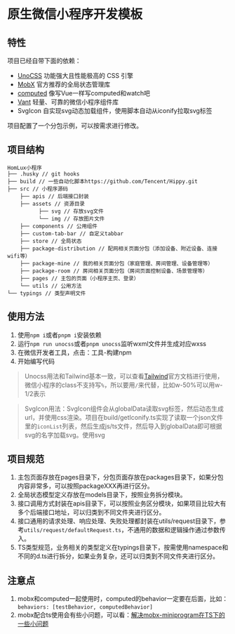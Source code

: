 # 原生微信小程序开发模板

## 特性
项目已经自带下面的依赖：
- [UnoCSS](https://github.com/MellowCo/unocss-preset-weapp) 功能强大且性能极高的 CSS 引擎
- [MobX](https://github.com/wechat-miniprogram/mobx-miniprogram-bindings) 官方推荐的全局状态管理库
- [computed](https://github.com/wechat-miniprogram/computed) 像写Vue一样写computed和watch吧
- [Vant](https://vant-contrib.gitee.io/vant-weapp) 轻量、可靠的微信小程序组件库
- SvgIcon 自实现svg动态加载组件，使用脚本自动从iconify拉取svg标签

项目配置了一个分包示例，可以按需求进行修改。

## 项目结构
```
HomLux小程序
├── .husky // git hooks
├── build // 一些自动化脚本https://github.com/Tencent/Hippy.git
├── src // 小程序源码
    ├── apis // 后端接口封装
    ├── assets // 资源目录
          ├── svg // 存放svg文件
          └── img // 存放图片文件
    ├── components // 公用组件
    ├── custom-tab-bar // 自定义tabbar
    ├── store // 全局状态
    ├── package-distribution // 配网相关页面分包（添加设备、附近设备、连接wifi等）
    ├── package-mine // 我的相关页面分包（家庭管理、房间管理、设备管理等）
    ├── package-room // 房间相关页面分包（房间页面控制设备、场景管理等）
    ├── pages // 主包的页面（小程序主页、登录）
    └── utils // 公用方法
└── typings // 类型声明文件
```

## 使用方法
1. 使用`npm i`或者`pnpm i`安装依赖
2. 运行`npm run unocss`或者`pnpm unocss`监听wxml文件并生成对应wxss
3. 在微信开发者工具，点击：工具-构建npm
4. 开始编写代码

> Unocss用法和Tailwind基本一致，可以查看[Tailwind](https://tailwindcss.com/)官方文档进行使用，微信小程序的class不支持写`%`，所以要用`/`来代替，比如w-50%可以用w-1/2表示

> SvgIcon用法：SvgIcon组件会从globalData读取svg标签，然后动态生成url，并使用css渲染。项目在build/getIconify.ts实现了读取一个json文件里的`iconList`列表，然后生成js/ts文件，然后导入到globalData即可根据svg的名字加载svg。使用svg

## 项目规范
1. 主包页面存放在pages目录下，分包页面存放在packages目录下，如果分包内容非常多，可以按照packageXXX再进行区分。
2. 全局状态模型定义存放在models目录下，按照业务拆分模块。
3. 接口调用方式封装在apis目录下，可以按照业务区分模块，如果项目比较大有多个后端接口地址，可以归类到不同文件夹进行区分。
4. 接口通用的请求处理、响应处理、失败处理都封装在utils/request目录下，参考`utils/request/defaultRequest.ts`，不通用的数据和逻辑操作通过参数传入。
5. TS类型规范，业务相关的类型定义在typings目录下，按需使用namespace和不同的d.ts进行拆分，如果业务复杂，还可以归类到不同文件夹进行区分。

## 注意点
1. mobx和computed一起使用时，computed的behavior一定要在后面，比如：`behaviors: [testBehavior, computedBehavior]`
2. mobx配合ts使用会有些小问题，可以看：[解决mobx-miniprogram在TS下的一些小问题](https://wyatex.gitee.io/%E5%89%8D%E7%AB%AF/%E8%A7%A3%E5%86%B3mobx-miniprogram%E5%9C%A8TS%E4%B8%8B%E7%9A%84%E4%B8%80%E4%BA%9B%E5%B0%8F%E9%97%AE%E9%A2%98/)
